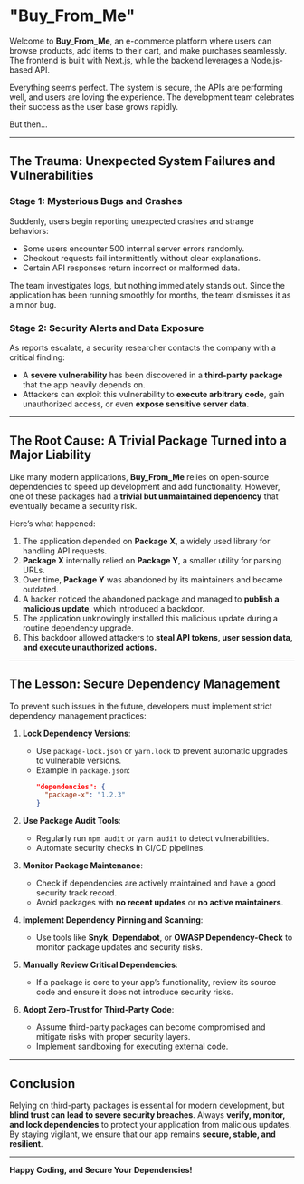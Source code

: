 # "Buy_From_Me"

Welcome to **Buy_From_Me**, an e-commerce platform where users can browse products, add items to their cart, and make purchases seamlessly. The frontend is built with Next.js, while the backend leverages a Node.js-based API.

Everything seems perfect. The system is secure, the APIs are performing well, and users are loving the experience. The development team celebrates their success as the user base grows rapidly.

But then...

---

## The Trauma: Unexpected System Failures and Vulnerabilities

### Stage 1: Mysterious Bugs and Crashes
Suddenly, users begin reporting unexpected crashes and strange behaviors:
- Some users encounter 500 internal server errors randomly.
- Checkout requests fail intermittently without clear explanations.
- Certain API responses return incorrect or malformed data.

The team investigates logs, but nothing immediately stands out. Since the application has been running smoothly for months, the team dismisses it as a minor bug.

### Stage 2: Security Alerts and Data Exposure
As reports escalate, a security researcher contacts the company with a critical finding:
- A **severe vulnerability** has been discovered in a **third-party package** that the app heavily depends on.
- Attackers can exploit this vulnerability to **execute arbitrary code**, gain unauthorized access, or even **expose sensitive server data**.

---

## The Root Cause: A Trivial Package Turned into a Major Liability

Like many modern applications, **Buy_From_Me** relies on open-source dependencies to speed up development and add functionality. However, one of these packages had a **trivial but unmaintained dependency** that eventually became a security risk.

Here’s what happened:

1. The application depended on **Package X**, a widely used library for handling API requests.
2. **Package X** internally relied on **Package Y**, a smaller utility for parsing URLs.
3. Over time, **Package Y** was abandoned by its maintainers and became outdated.
4. A hacker noticed the abandoned package and managed to **publish a malicious update**, which introduced a backdoor.
5. The application unknowingly installed this malicious update during a routine dependency upgrade.
6. This backdoor allowed attackers to **steal API tokens, user session data, and execute unauthorized actions.**

---

## The Lesson: Secure Dependency Management

To prevent such issues in the future, developers must implement strict dependency management practices:

1. **Lock Dependency Versions**:
   - Use `package-lock.json` or `yarn.lock` to prevent automatic upgrades to vulnerable versions.
   - Example in `package.json`:
     ```json
     "dependencies": {
       "package-x": "1.2.3"
     }
     ```

2. **Use Package Audit Tools**:
   - Regularly run `npm audit` or `yarn audit` to detect vulnerabilities.
   - Automate security checks in CI/CD pipelines.

3. **Monitor Package Maintenance**:
   - Check if dependencies are actively maintained and have a good security track record.
   - Avoid packages with **no recent updates** or **no active maintainers**.

4. **Implement Dependency Pinning and Scanning**:
   - Use tools like **Snyk**, **Dependabot**, or **OWASP Dependency-Check** to monitor package updates and security risks.

5. **Manually Review Critical Dependencies**:
   - If a package is core to your app’s functionality, review its source code and ensure it does not introduce security risks.

6. **Adopt Zero-Trust for Third-Party Code**:
   - Assume third-party packages can become compromised and mitigate risks with proper security layers.
   - Implement sandboxing for executing external code.

---

## Conclusion

Relying on third-party packages is essential for modern development, but **blind trust can lead to severe security breaches**. Always **verify, monitor, and lock dependencies** to protect your application from malicious updates. By staying vigilant, we ensure that our app remains **secure, stable, and resilient**.

---

**Happy Coding, and Secure Your Dependencies!**


